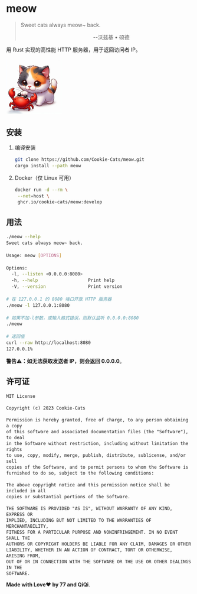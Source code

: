 # meow

> Sweet cats always meow~ back.
>
> &emsp;&emsp;&emsp;&emsp;&emsp;&emsp;&emsp;&emsp;&emsp;&emsp;&emsp;&emsp;&emsp;&emsp;--沃兹基 • 硕德

用 Rust 实现的高性能 HTTP 服务器，用于返回访问者 IP。

<img src="meow.png" width=30% height=30% />

## 安装

1. 编译安装

   ```bash
   git clone https://github.com/Cookie-Cats/meow.git
   cargo install --path meow
   ```

2. Docker（仅 Linux 可用）

   ```bash
   docker run -d --rm \
   	--net=host \
   	ghcr.io/cookie-cats/meow:develop
   ```

## 用法

```bash
./meow --help         
Sweet cats always meow~ back.

Usage: meow [OPTIONS]

Options:
  -l, --listen <0.0.0.0:8080>  
  -h, --help                   Print help
  -V, --version                Print version
 
# 在 127.0.0.1 的 8080 端口开放 HTTP 服务器
./meow -l 127.0.0.1:8080

# 如果不加-l参数，或输入格式错误，则默认监听 0.0.0.0:8080
./meow

# 返回值
curl --raw http://localhost:8080
127.0.0.1% 
```

**警告⚠️：如无法获取发送者 IP，则会返回 0.0.0.0**。

## 许可证

```
MIT License

Copyright (c) 2023 Cookie-Cats

Permission is hereby granted, free of charge, to any person obtaining a copy
of this software and associated documentation files (the "Software"), to deal
in the Software without restriction, including without limitation the rights
to use, copy, modify, merge, publish, distribute, sublicense, and/or sell
copies of the Software, and to permit persons to whom the Software is
furnished to do so, subject to the following conditions:

The above copyright notice and this permission notice shall be included in all
copies or substantial portions of the Software.

THE SOFTWARE IS PROVIDED "AS IS", WITHOUT WARRANTY OF ANY KIND, EXPRESS OR
IMPLIED, INCLUDING BUT NOT LIMITED TO THE WARRANTIES OF MERCHANTABILITY,
FITNESS FOR A PARTICULAR PURPOSE AND NONINFRINGEMENT. IN NO EVENT SHALL THE
AUTHORS OR COPYRIGHT HOLDERS BE LIABLE FOR ANY CLAIM, DAMAGES OR OTHER
LIABILITY, WHETHER IN AN ACTION OF CONTRACT, TORT OR OTHERWISE, ARISING FROM,
OUT OF OR IN CONNECTION WITH THE SOFTWARE OR THE USE OR OTHER DEALINGS IN THE
SOFTWARE.
```

**Made with Love❤️ by 77 and QiQi**.
